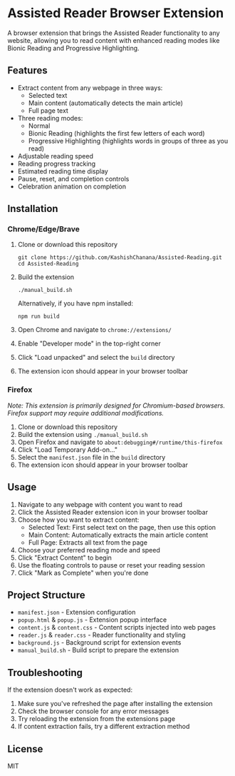 # Assisted Reader Browser Extension

A browser extension that brings the Assisted Reader functionality to any website, allowing you to read content with enhanced reading modes like Bionic Reading and Progressive Highlighting.

## Features

- Extract content from any webpage in three ways:
  - Selected text
  - Main content (automatically detects the main article)
  - Full page text
- Three reading modes:
  - Normal
  - Bionic Reading (highlights the first few letters of each word)
  - Progressive Highlighting (highlights words in groups of three as you read)
- Adjustable reading speed
- Reading progress tracking
- Estimated reading time display
- Pause, reset, and completion controls
- Celebration animation on completion

## Installation

### Chrome/Edge/Brave

1. Clone or download this repository
   ```
   git clone https://github.com/KashishChanana/Assisted-Reading.git
   cd Assisted-Reading
   ```

2. Build the extension
   ```
   ./manual_build.sh
   ```
   
   Alternatively, if you have npm installed:
   ```
   npm run build
   ```

3. Open Chrome and navigate to `chrome://extensions/`
4. Enable "Developer mode" in the top-right corner
5. Click "Load unpacked" and select the `build` directory
6. The extension icon should appear in your browser toolbar

### Firefox

*Note: This extension is primarily designed for Chromium-based browsers. Firefox support may require additional modifications.*

1. Clone or download this repository
2. Build the extension using `./manual_build.sh`
3. Open Firefox and navigate to `about:debugging#/runtime/this-firefox`
4. Click "Load Temporary Add-on..."
5. Select the `manifest.json` file in the `build` directory
6. The extension icon should appear in your browser toolbar

## Usage

1. Navigate to any webpage with content you want to read
2. Click the Assisted Reader extension icon in your browser toolbar
3. Choose how you want to extract content:
   - Selected Text: First select text on the page, then use this option
   - Main Content: Automatically extracts the main article content
   - Full Page: Extracts all text from the page
4. Choose your preferred reading mode and speed
5. Click "Extract Content" to begin
6. Use the floating controls to pause or reset your reading session
7. Click "Mark as Complete" when you're done

## Project Structure

- `manifest.json` - Extension configuration
- `popup.html` & `popup.js` - Extension popup interface
- `content.js` & `content.css` - Content scripts injected into web pages
- `reader.js` & `reader.css` - Reader functionality and styling
- `background.js` - Background script for extension events
- `manual_build.sh` - Build script to prepare the extension

## Troubleshooting

If the extension doesn't work as expected:

1. Make sure you've refreshed the page after installing the extension
2. Check the browser console for any error messages
3. Try reloading the extension from the extensions page
4. If content extraction fails, try a different extraction method

## License

MIT